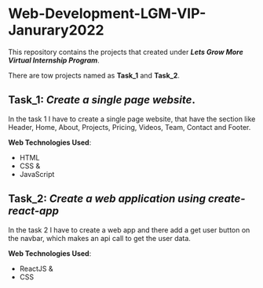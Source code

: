# Web-Development-LGM-VIP-Janurary2022
This repository contains the projects that created under _**Lets Grow More Virtual Internship Program**_.

There are tow projects named as **Task_1** and **Task_2**.

## Task_1: __*Create a single page website*__.

In the task 1 I have to create a single page website, that have the section like Header, Home, About, Projects, Pricing, Videos, Team, Contact and Footer.

**Web Technologies Used**:
* HTML
* CSS &
* JavaScript



## Task_2: __*Create a web application using create-react-app*__

In the task 2 I have to create a web app and there add a get user button on the navbar, which makes an api call to get the user data.

**Web Technologies Used**:
* ReactJS &
* CSS

